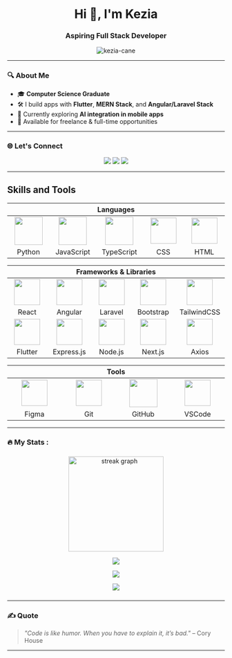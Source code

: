 <h1 align="center">Hi 👋, I'm Kezia</h1>
<h3 align="center">Aspiring Full Stack Developer</h3>

<p align="center">
  <img src="https://komarev.com/ghpvc/?username=kezia-cane&label=Profile%20views&color=0e75b6&style=flat" alt="kezia-cane" />
</p>

---

### 🔍 About Me

- 🎓 **Computer Science Graduate**
- 🛠️ I build apps with **Flutter**, **MERN Stack**, and **Angular/Laravel Stack**
- 🚀 Currently exploring **AI integration in mobile apps**
- 💼 Available for freelance & full-time opportunities

---

### 🌐 Let's Connect

<p align="center">
  <a href="mailto:keziacane.dev@gmail.com"><img src="https://img.shields.io/badge/Email-D14836?style=for-the-badge&logo=gmail&logoColor=white" /></a>
  <a href="https://www.linkedin.com/in/kezia-cane-gaba%C3%B1ete-5a5351349/"><img src="https://img.shields.io/badge/LinkedIn-0A66C2?style=for-the-badge&logo=linkedin&logoColor=white" /></a>
  <a href="https://kezia-cane.github.io/kez-portfolio/"><img src="https://img.shields.io/badge/Portfolio-000?style=for-the-badge&logo=vercel&logoColor=white" /></a>
</p>

---


## Skills and Tools
<div align="center">

<!-- Languages -->
<table>
  <thead>
    <tr><th colspan="5">Languages</th></tr>
  </thead>
  <tr>
    <td align="center" width="110"><img src="https://techstack-generator.vercel.app/python-icon.svg" width="65" height="65"/></td>
    <td align="center" width="110"><img src="https://techstack-generator.vercel.app/js-icon.svg" width="65" height="65"/></td>
    <td align="center" width="110"><img src="https://techstack-generator.vercel.app/ts-icon.svg" width="65" height="65"/></td>
    <td align="center" width="110"><img src="https://cdn.jsdelivr.net/gh/devicons/devicon/icons/css3/css3-original.svg" height="60"/></td>
    <td align="center" width="110"><img src="https://cdn.jsdelivr.net/gh/devicons/devicon/icons/html5/html5-original.svg" height="60"/></td>
  </tr>
  <tr>
    <td align="center">Python</td>
    <td align="center">JavaScript</td>
    <td align="center">TypeScript</td>
    <td align="center">CSS</td>
    <td align="center">HTML</td>
  </tr>
</table>

<!-- Frameworks & Libraries -->
<table>
  <thead>
    <tr><th colspan="5">Frameworks & Libraries</th></tr>
  </thead>
  <tr>
    <td align="center" width=110><img src="https://cdn.jsdelivr.net/gh/devicons/devicon/icons/react/react-original.svg" height="60"/></td>
    <td align="center" width=110><img src="https://cdn.jsdelivr.net/gh/devicons/devicon/icons/angularjs/angularjs-original.svg" height="60"/></td>
    <td align="center" width=110><img src="https://cdn.jsdelivr.net/gh/devicons/devicon/icons/laravel/laravel-original.svg" height="60"/></td>
    <td align="center" width=110><img src="https://cdn.jsdelivr.net/gh/devicons/devicon/icons/bootstrap/bootstrap-original.svg" height="60"/></td>
    <td align="center" width=110><img src="https://cdn.jsdelivr.net/gh/devicons/devicon/icons/tailwindcss/tailwindcss-original-wordmark.svg" height="60"/></td>
  </tr>
  <tr>
    <td align="center">React</td>
    <td align="center">Angular</td>
    <td align="center">Laravel</td>
    <td align="center">Bootstrap</td>
    <td align="center">TailwindCSS</td>
  </tr>
  <tr>
    <td align="center" width=110><img src="https://cdn.simpleicons.org/flutter/02569B" height="60"/></td>
    <td align="center" width=110><img src="https://cdn.jsdelivr.net/gh/devicons/devicon/icons/express/express-original.svg" height="60"/></td>
    <td align="center" width=110><img src="https://cdn.jsdelivr.net/gh/devicons/devicon/icons/nodejs/nodejs-original.svg" height="60"/></td>
    <td align="center" width=110><img src="https://cdn.jsdelivr.net/gh/devicons/devicon/icons/nextjs/nextjs-original.svg" height="60"/></td>
    <td align="center" width=110><img src="https://cdn.jsdelivr.net/gh/devicons/devicon@latest/icons/axios/axios-plain.svg" height="60"/></td>
  </tr>
  <tr>
    <td align="center">Flutter</td>
    <td align="center">Express.js</td>
    <td align="center">Node.js</td>
    <td align="center">Next.js</td>
    <td align="center">Axios</td>
  </tr>
</table>


<!-- Tools -->
<table>
  <thead>
    <tr><th colspan="4">Tools</th></tr>
  </thead>
  <tr>
    <td align="center" width="110"><img src="https://cdn.jsdelivr.net/gh/devicons/devicon/icons/figma/figma-original.svg" height="60"/></td>
    <td align="center" width="110"><img src="https://cdn.jsdelivr.net/gh/devicons/devicon/icons/git/git-original.svg" height="60"/></td>
    <td align="center" width="110"><img src="https://techstack-generator.vercel.app/github-icon.svg" width="65" height="65"/></td>
    <td align="center" width="110"><img src="https://cdn.jsdelivr.net/gh/devicons/devicon/icons/vscode/vscode-original.svg" height="60"/></td>
  </tr>
  <tr>
    <td align="center">Figma</td>
    <td align="center">Git</td>
    <td align="center">GitHub</td>
    <td align="center">VSCode</td>
  </tr>
</table>

</div>

---

<h3 align="left">🔥   My Stats :</h3>

###

<div align="center">
  <img src="https://streak-stats.demolab.com?user=kezia-cane&locale=en&mode=daily&theme=dark&hide_border=false&border_radius=5&order=3" height="220" alt="streak graph" />
  <p align="center">
  <img src="https://github-profile-trophy.vercel.app/?username=kezia-cane&theme=darkhub&no-frame=true&no-bg=true" />
</p>
  <p align="center">
  <img src="https://github-readme-stats.vercel.app/api?username=kezia-cane&show_icons=true&theme=tokyonight" />
</p>
  <p align="center">
  <img src="https://github-readme-stats.vercel.app/api/top-langs/?username=kezia-cane&layout=compact&theme=tokyonight" />
</p>
</div>

###
---

### ✍️ Quote

> *"Code is like humor. When you have to explain it, it’s bad."* – Cory House

---

